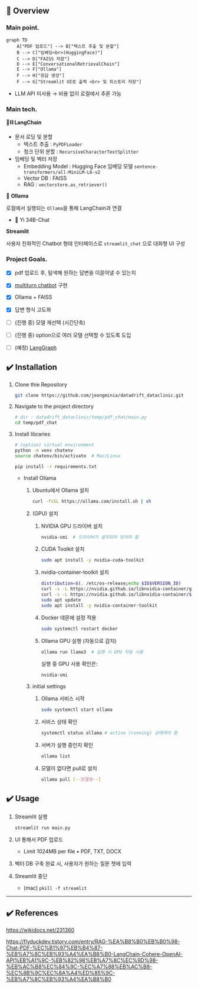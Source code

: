 ## 👀 **Overview**

### Main point.

```mermaid
graph TD
    A["PDF 업로드"] --> B["텍스트 추출 및 분할"]
    B --> C["임베딩<br>(HuggingFace)"]
    C --> D["FAISS 저장"]
    D --> E["ConversationalRetrievalChain"]
    E --> F["Ollama"]
    F --> H["응답 생성"]
    F --> G["Streamlit UI로 출력 <br> 및 히스토리 저장"]

```

* LLM API 미사용 → 비용 없이 로컬에서 추론 가능

### Main tech.

**🦜⛓️ LangChain**

- 문서 로딩 및 분할
    - 텍스트 추출 : `PyPDFLoader`
    - 청크 단위 분할 : `RecursiveCharacterTextSplitter`
- 임베딩 및 벡터 저장
    - Embedding Model : Hugging Face 임베딩 모델 `sentence-transformers/all-MiniLM-L6-v2`
    - Vector DB : FAISS
    - RAG : `vectorstore.as_retriever()`

🐑 **Ollama**

로컬에서 실행되는 `Ollama`을 통해 LangChain과 연결

- 🚀 Yi 34B-Chat

**Streamlit**

사용자 친화적인 Chatbot 형태 인터페이스로 `streamlit_chat` 으로 대화형 UI 구성

### **Project Goals.**

- [x]  pdf 업로드 후, 탐색해 원하는 답변을 이끌어낼 수 있는지
- [x]  [multiturn chatbot](https://flyduckdev.tistory.com/entry/Rag-OpenAI-RAG-%EA%B8%B0%EB%B0%98-%EC%98%A4%EB%A7%8C%EA%B3%BC-%ED%8E%B8%EA%B2%AC-%EC%B1%97%EB%B4%87-%EA%B5%AC%EC%B6%95%ED%95%98%EA%B8%B0-LangChain-OpenAI-Streamlit) 구현
- [x]  Ollama + FAISS
- [x]  답변 형식 고도화
- [ ]  (진행 중) 모델 재선택 (시간단축)
- [ ]  (진행 중) option으로 여러 모델 선택할 수 있도록 도입
- [ ]  (예정) [LangGraph](https://data-newbie.tistory.com/997)


## ✔️ Installation

1. Clone thie Repository
    
    ```bash
    git clone https://github.com/jeongminia/datadrift_dataclinic.git
    ```
    
2. Navigate to the project directory
    
    ```bash
    # dir : datadrift_dataclinic/temp/pdf_chat/main.py
    cd temp/pdf_chat
    ```
    
3. Install libraries
    
    ```bash
    # (option) virtual environment
    python -m venv chatenv
    source chatenv/bin/activate  # Mac/Linux
    ```
    
    ```bash
    pip install -r requirements.txt
    ```
    
    - Install Ollama
        1. Ubuntu에서 Ollama 설치
            
            ```bash
            curl -fsSL https://ollama.com/install.sh | sh
            ```
            
        2. (GPU) 설치
            1. NVIDIA GPU 드라이버 설치
                
                ```bash
                nvidia-smi  # 드라이버가 설치되어 있어야 함
                ```
                
            2. CUDA Toolkit 설치
                
                ```bash
                sudo apt install -y nvidia-cuda-toolkit
                ```
                
            3. nvidia-container-toolkit 설치
                
                ```bash
                distribution=$(. /etc/os-release;echo $ID$VERSION_ID)
                curl -s -L https://nvidia.github.io/libnvidia-container/gpgkey | sudo apt-key add -
                curl -s -L https://nvidia.github.io/libnvidia-container/$distribution/libnvidia-container.list | sudo tee /etc/apt/sources.list.d/nvidia-container-toolkit.list
                sudo apt update
                sudo apt install -y nvidia-container-toolkit
                ```
                
            4. Docker 데몬에 설정 적용
                
                ```bash
                sudo systemctl restart docker
                ```
                
            5. Ollama GPU 실행 (자동으로 감지)
                
                ```bash
                ollama run llama3  # 실행 시 GPU 자동 사용
                ```
                
                실행 중 GPU 사용 확인은:
                
                ```bash
                nvidia-smi
                ```
                
        3. initial settings
            1. Ollama 서비스 시작
                
                ```bash
                sudo systemctl start ollama
                ```
                
            2. 서비스 상태 확인
                
                ```bash
                systemctl status ollama # active (running) 상태여야 함
                ```
                
            3. 서버가 실행 중인지 확인
                
                ```bash
                ollama list
                ```
                
            4. 모델이 없다면 pull로 설치
                
                ```bash
                ollama pull [--모델명--]
                ```
                

## ✔️ **Usage**

1. Streamlit 실행
    
    ```bash
    streamlit run main.py
    ```
    
2. UI 통해서 PDF 업로드
    - Limit 1024MB per file • PDF, TXT, DOCX
3. 벡터 DB 구축 완료 시, 사용자가 원하는 질문 챗에 입력
4. Streamlit 중단
    - (mac) `pkill -f streamlit`


---
## ✔️ References

https://wikidocs.net/231360

https://flyduckdev.tistory.com/entry/RAG-%EA%B8%B0%EB%B0%98-Chat-PDF-%EC%B1%97%EB%B4%87-%EB%A7%8C%EB%93%A4%EA%B8%B0-LangChain-Cohere-OpenAI-API%EB%A1%9C-%EB%82%98%EB%A7%8C%EC%9D%98-%EB%AC%B8%EC%84%9C-%EC%A7%88%EB%AC%B8-%EC%8B%9C%EC%8A%A4%ED%85%9C-%EB%A7%8C%EB%93%A4%EA%B8%B0